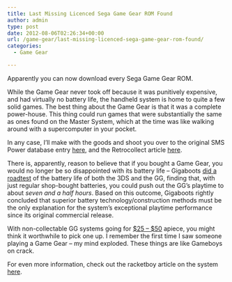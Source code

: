 ```yaml
---
title: Last Missing Licenced Sega Game Gear ROM Found
author: admin
type: post
date: 2012-08-06T02:26:34+00:00
url: /game-gear/last-missing-licenced-sega-game-gear-rom-found/
categories:
  - Game Gear

---
```

Apparently you can now download every Sega Game Gear ROM.

While the Game Gear never took off because it was punitively expensive, and had virtually no battery life, the handheld system is home to quite a few solid games. The best thing about the Game Gear is that it was a complete power-house. This thing could run games that were substantially the same as ones found on the Master System, which at the time was like walking around with a supercomputer in your pocket.

In any case, I&#8217;ll make with the goods and shoot you over to the original SMS Power database entry [here][1], and the Retrocollect article [here][2].

There is, apparently, reason to believe that if you bought a Game Gear, you would no longer be so disappointed with its battery life &#8211; Gigaboots [did a roadtest][3] of the battery life of both the 3DS and the GG, finding that, with just regular shop-bought batteries, you could push out the GG&#8217;s playtime to about _seven and a half hours_. Based on this outcome, Gigaboots rightly concluded that superior battery technology/construction methods must be the only explanation for the system&#8217;s exceptional playtime performance since its original commercial release.

With non-collectable GG systems going for [$25 &#8211; $50][4] apiece, you might think it worthwhile to pick one up. I remember the first time I saw someone playing a Game Gear &#8211; my mind exploded. These things are like Gameboys on crack.

For even more information, check out the racketboy article on the system [here][5].

 [1]: http://www.smspower.org/Games/CJElephantFugitive-GG
 [2]: http://www.retrocollect.com/News/last-missing-licensed-sega-game-gear-rom-cj-elephant-fugitive-dumped-and-released-online-by-smspower.html
 [3]: http://gigaboots.com/?p=1248
 [4]: http://www.ebay.com.au/csc/Consoles-/139971/i.html?rt=nc&LH_Complete=1&_nkw=game%20gear&_catref=1&_dmpt=AU_Consoles&_fln=1&_trksid=p3286.c0.m283
 [5]: http://www.racketboy.com/retro/sega/gamegear/sega-game-gear-101-a-beginners-guide